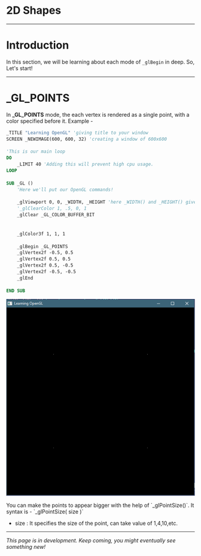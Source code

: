 # 2D Shapes

***

# Introduction
In this section, we will be learning about each mode of `_glBegin` in deep. So, Let's start!

***

# \_GL_POINTS
In **\_GL_POINTS** mode, the each vertex is rendered as a single point, with a color specified before it.
Example - 
```vb
_TITLE "Learning OpenGL" 'giving title to your window
SCREEN _NEWIMAGE(600, 600, 32) 'creating a window of 600x600

'This is our main loop
DO
    _LIMIT 40 'Adding this will prevent high cpu usage.
LOOP

SUB _GL ()
    'Here we'll put our OpenGL commands!

    _glViewport 0, 0, _WIDTH, _HEIGHT 'here _WIDTH() and _HEIGHT() gives the width and height of our window.
    '_glClearColor 1, .5, 0, 1
    _glClear _GL_COLOR_BUFFER_BIT


    _glColor3f 1, 1, 1

    _glBegin _GL_POINTS
    _glVertex2f -0.5, 0.5
    _glVertex2f 0.5, 0.5
    _glVertex2f 0.5, -0.5
    _glVertex2f -0.5, -0.5
    _glEnd

END SUB

```

![GL_POINTS](https://raw.githubusercontent.com/AshishKingdom/OpenGL-Tutorials/gh-pages/images/2d-shapes/_GL_POINTS.png)

<div id="hint-box">
  You can make the points to appear bigger with the help of `_glPointSize()`. It syntax is -
  `_glPointSize( size )`
  
  - size : It specifies the size of the point, can take value of 1,4,10,etc.
</div>
  

***
_This page is in development. Keep coming, you might eventually see something new!_
